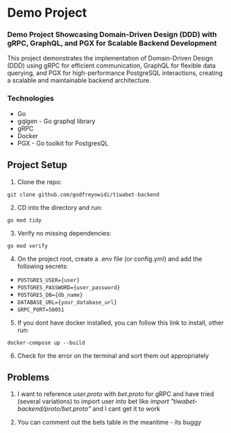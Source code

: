 # Demo Project

### Demo Project Showcasing Domain-Driven Design (DDD) with gRPC, GraphQL, and PGX for Scalable Backend Development

This project demonstrates the implementation of Domain-Driven Design (DDD) using gRPC for efficient communication, GraphQL for flexible data querying, and PGX for high-performance PostgreSQL interactions, creating a scalable and maintainable backend architecture.

### Technologies
- Go
- gqlgen - Go graphql library
- gRPC
- Docker
- PGX - Go toolkit for PostgresQL

## Project Setup
1. Clone the repo:
```
git clone github.com/godfreyowidi/tiwabet-backend
```

2. CD into the directory and run:
```
go mod tidy
```
3. Verify no missing dependencies:
```
go mod verify
```

4. On the project root, create a .env file (or config.yml) and add the following secrets:
- `POSTGRES_USER={user}`
- `POSTGRES_PASSWORD={user_password}`
- `POSTGRES_DB={db_name}`
- `DATABASE_URL={your_database_url}`
- `GRPC_PORT=50051`

5. If you dont have docker installed, you can follow this link to install, other run:
```
docker-compose up --build   
```

6. Check for the error on the terminal and sort them out appropriately

## Problems
1. I want to reference _user.proto_ with _bet.proto_ for gRPC and have tried (several variations) to import user into bet like _import "tiwabet-backend/proto/bet.proto"_ and I cant get it to work

2. You can comment out the bets table in the meantime - its buggy
